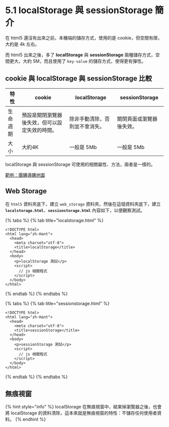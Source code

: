 # 5.1 localStorage 與 sessionStorage 簡介

在 html5 還沒有出來之前，本機端的儲存方式，使用的是 cookie，但空間有限，大約是 4k 左右。

而 html5 出來之後，多了 **localStorage** 與 **sessionStorage** 兩種儲存方式，空間更大，大約 5M，而且使用了 `key-value` 的儲存方式，使得更有彈性。

## cookie 與 localStorage 與 sessionStorage 比較

| 特性   | cookie                  | localStorage    | sessionStorage |
| ---- | ----------------------- | --------------- | -------------- |
| 生命週期 | 預設是關閉瀏覽器後失效，但可以設定失效的時間。 | 除非手動清除，否則並不會消失。 | 關閉頁面或瀏覽器後失效。   |
| 大小   | 大約4K                    | 一般是 5Mb         | 一般是 5Mb        |

localStorage 與 sessionStorage 可使用的相關屬性、方法，兩者是一樣的。

[範例：團購導購地圖](http://notes.carlos-studio.com/55555map/map.php)

## Web Storage

在 `html5` 資料夾底下，建立 `web_storage` 資料夾，然後在這個資料夾底下，建立 **`localstorage.html`**、**`sessionstorage.html`** 內容如下，以便觀察測試。

{% tabs %}
{% tab title="localstorage.html" %}
```markup
<!DOCTYPE html>
<html lang="zh-Hant">
  <head>
    <meta charset="utf-8">
    <title>localStorage</title>
  </head>
  <body>
    <p>localStorage 測試</p>
    <script>
      // js 相關程式
    </script>
  </body>
</html>
```
{% endtab %}
{% endtabs %}

{% tabs %}
{% tab title="sessionstorage.html" %}
```markup
<!DOCTYPE html>
<html lang="zh-Hant">
  <head>
    <meta charset="utf-8">
    <title>sessionStorage</title>
  </head>
  <body>
    <p>sessionStorage 測試</p>
    <script>
      // js 相關程式
    </script>
  </body>
</html>
```
{% endtab %}
{% endtabs %}



## 無痕視窗

{% hint style="info" %}
localStorage 在無痕視窗中，結束掉瀏覽器之後，也會將 localStorage 的資料清除，這本來就是無痕視窗的特性：不儲存任何使用者資料。
{% endhint %}

